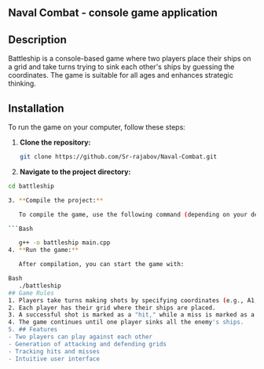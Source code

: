 ## Naval Combat - console game application
## Description
Battleship is a console-based game where two players place their ships on a grid and 
take turns trying to sink each other's ships by guessing the coordinates.
The game is suitable for all ages and enhances strategic thinking.
## Installation
To run the game on your computer, follow these steps:

1. **Clone the repository:**

   ```bash
   git clone https://github.com/Sr-rajabov/Naval-Combat.git

2. **Navigate to the project directory:**

```Bash
cd battleship

3. **Compile the project:**

   To compile the game, use the following command (depending on your development environment):

```Bash

   g++ -o battleship main.cpp
4. **Run the game:**

   After compilation, you can start the game with:

Bash
   ./battleship
## Game Rules
1. Players take turns making shots by specifying coordinates (e.g., A1, B3, etc.).
2. Each player has their grid where their ships are placed.
3. A successful shot is marked as a "hit," while a miss is marked as a "miss."
4. The game continues until one player sinks all the enemy's ships.
5. ## Features
- Two players can play against each other
- Generation of attacking and defending grids
- Tracking hits and misses
- Intuitive user interface
